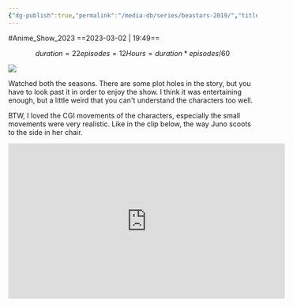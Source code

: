 ```yaml
---
{"dg-publish":true,"permalink":"/media-db/series/beastars-2019/","title":"Beastars","tags":["mediaDB/tv/series"]}
---
```


#Anime_Show_2023 
==2023-03-02 | 19:49==
```math
duration = 22
episodes = 12
Hours = duration * episodes / 60
```
<img src="https://cdn.myanimelist.net/images/anime/1234/102008.jpg">

Watched both the seasons. There are some plot holes in the story, but you have to look past it in order to enjoy the show. I think it was entertaining enough, but a little weird that you can't understand the characters too well.

BTW, I loved the CGI movements of the characters, especially the small movements were very realistic. Like in the clip below, the way Juno scoots to the side in her chair.

<iframe width="560" height="315" src="https://www.youtube.com/embed/H5RZw1EhZ9I" title="YouTube video player" frameborder="0" allow="accelerometer; autoplay; clipboard-write; encrypted-media; gyroscope; picture-in-picture; web-share" allowfullscreen></iframe>

